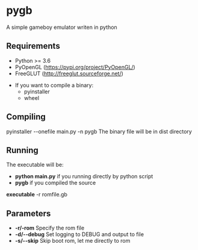 # pygb
A simple gameboy emulator writen in python

## Requirements
- Python >= 3.6
- PyOpenGL (https://pypi.org/project/PyOpenGL/)
- FreeGLUT (http://freeglut.sourceforge.net/)
* If you want to compile a binary:
  - pyinstaller
  - wheel
  
## Compiling
pyinstaller --onefile main.py -n pygb
The binary file will be in dist directory

## Running
The executable will be:
- **python main.py** if you running directly by python script
- **pygb** if you compiled the source


**executable** -r romfile.gb

## Parameters
- **-r/-rom** Specify the rom file
- **-d/--debug** Set logging to DEBUG and output to file
- **-s/--skip** Skip boot rom, let me directly to rom
